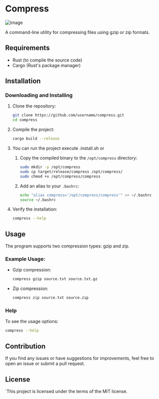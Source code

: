 # Compress

![image](https://github.com/lucatsf/compress/assets/18267941/d006f553-3c95-4c0b-917c-dd8921fbf60f)


A command-line utility for compressing files using gzip or zip formats.

## Requirements

- Rust (to compile the source code)
- Cargo (Rust's package manager)

## Installation

### Downloading and Installing

1. Clone the repository:

    ```sh
    git clone https://github.com/username/compress.git
    cd compress
    ```

2. Compile the project:

    ```sh
    cargo build --release
    ```

3. You can run the project execute .install.sh or 
    1. Copy the compiled binary to the `/opt/compress` directory:

        ```sh
        sudo mkdir -p /opt/compress
        sudo cp target/release/compress /opt/compress/
        sudo chmod +x /opt/compress/compress
        ```

    2. Add an alias to your `.bashrc`:

        ```sh
        echo "alias compress='/opt/compress/compress'" >> ~/.bashrc
        source ~/.bashrc
        ```

5. Verify the installation:

    ```sh
    compress --help
    ```

## Usage

The program supports two compression types: gzip and zip.

### Example Usage:

- Gzip compression:

    ```sh
    compress gzip source.txt source.txt.gz
    ```

- Zip compression:

    ```sh
    compress zip source.txt source.zip
    ```

### Help

To see the usage options:

```sh
compress --help
```

## Contribution

If you find any issues or have suggestions for improvements, feel free to open an issue or submit a pull request.

## License
`This project is licensed under the terms of the MIT license.